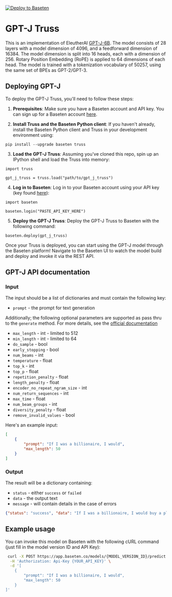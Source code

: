 [![Deploy to Baseten](https://user-images.githubusercontent.com/2389286/236301770-16f46d4f-4e23-4db5-9462-f578ec31e751.svg)](https://app.baseten.co/explore/gpt_j)

# GPT-J Truss

This is an implementation of EleutherAI
[GPT-J-6B](https://huggingface.co/EleutherAI/gpt-j-6B). The model consists of 28 layers with a model dimension of 4096,
and a feedforward dimension of 16384. The model dimension is split into 16 heads, each with a dimension of 256.
Rotary Position Embedding (RoPE) is applied to 64 dimensions of each head. The model is trained with a tokenization
vocabulary of 50257, using the same set of BPEs as GPT-2/GPT-3.

## Deploying GPT-J

To deploy the GPT-J Truss, you'll need to follow these steps:

1. __Prerequisites__: Make sure you have a Baseten account and API key. You can sign up for a Baseten account [here](https://app.baseten.co/signup).

2. __Install Truss and the Baseten Python client__: If you haven't already, install the Baseten Python client and Truss in your development environment using:
```
pip install --upgrade baseten truss
```

3. __Load the GPT-J Truss__: Assuming you've cloned this repo, spin up an IPython shell and load the Truss into memory:
```
import truss

gpt_j_truss = truss.load("path/to/gpt_j_truss")
```

4. __Log in to Baseten__: Log in to your Baseten account using your API key (key found [here](https://app.baseten.co/settings/account/api_keys)):
```
import baseten

baseten.login("PASTE_API_KEY_HERE")
```

5. __Deploy the GPT-J Truss__: Deploy the GPT-J Truss to Baseten with the following command:
```
baseten.deploy(gpt_j_truss)
```

Once your Truss is deployed, you can start using the GPT-J model through the Baseten platform! Navigate to the Baseten UI to watch the model build and deploy and invoke it via the REST API.

## GPT-J API documentation

### Input

The input should be a list of dictionaries and must contain the following key:

* `prompt` - the prompt for text generation

Additionally; the following optional parameters are supported as pass thru to the `generate` method. For more details, see the [official documentation](https://huggingface.co/docs/transformers/main/en/main_classes/text_generation#transformers.generation_utils.GenerationMixin.generate)

* `max_length` - int - limited to  512
* `min_length` - int - limited to 64
* `do_sample` - bool
* `early_stopping` - bool
* `num_beams` - int
* `temperature`  - float
* `top_k` - int
* `top_p` - float
* `repetition_penalty` - float
* `length_penalty` - float
* `encoder_no_repeat_ngram_size` - int
* `num_return_sequences` - int
* `max_time` - float
* `num_beam_groups` - int
* `diversity_penalty` - float
* `remove_invalid_values` - bool

Here's an example input:

```json
[
    {
        "prompt": "If I was a billionaire, I would",
        "max_length": 50
    }
]
```

### Output

The result will be a dictionary containing:

* `status` - either `success` or `failed`
* `data` - the output text
* `message` - will contain details in the case of errors

```json
{"status": "success", "data": "If I was a billionaire, I would buy a plane.", "message": null}
```

## Example usage

You can invoke this model on Baseten with the following cURL command (just fill in the model version ID and API Key):

```bash
 curl -X POST https://app.baseten.co/models/{MODEL_VERSION_ID}/predict \
  -H 'Authorization: Api-Key {YOUR_API_KEY}' \
  -d '[
    {
        "prompt": "If I was a billionaire, I would",
        "max_length": 50
    }
]'
```
